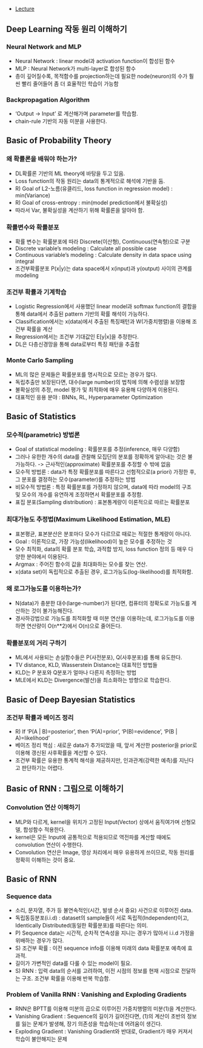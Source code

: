 - [Lecture](https://youtube.com/playlist?list=PLP37CSD8dyIZUftqc3ZFSaCyPe1ZepPXL&si=cYHWed5n1sYVhzJZ)

## Deep Learning 작동 원리 이해하기
### Neural Network and MLP
- Neural Network : linear model과 activation function이 합성된 함수
- MLP : Neural Network가 multi-layer로 합성된 함수
- 층이 깊어질수록, 목적함수를 projection하는데 필요한 node(neuron)의 수가 훨씬 빨리 줄어들어 좀 더 효율적인 학습이 가능함

### Backpropagation Algorithm
- ‘Output -> Input’ 로 계산해가며 parameter를 학습함.
- chain-rule 기반의 자동 미분을 사용한다.


## Basic of Probability Theory
### 왜 확률론을 배워야 하는가?
- DL확률론 기반의 ML theory에 바탕을 두고 있음.
- Loss function의 작동 원리는 data의 통계적으로 해석에 기반을 둠.
- R) Goal of L2-노름(유클리드, loss function in regression model) : min(Variance)
- R) Goal of cross-entropy : min(model prediction에서 불확실성)
- 따라서 Var, 불확실성을 계산하기 위해 확률론을 알아야 함.

### 확률변수와 확률분포
- 확률 변수는 확률분포에 따라 Discrete(이산형), Continuous(연속형)으로 구분
- Discrete variable’s modeling : Calculate all possible case
- Continuous variable’s modeling : Calculate density in data space using integral
- 조건부확률분포 P(x|y)는 data space에서 x(input)과 y(output) 사이의 관계를 modeling

### 조건부 확률과 기계학습
- Logistic Regression에서 사용했던 linear model과 softmax function의 결합을 통해 data에서 추출된 pattern 기반의 확률 해석이 가능하다.
- Classification에서는 x(data)에서 추출된 특징패턴과 W(가중치행렬)을 이용해 조건부 확률을 계산
- Regression에서는 조건부 기대값인 E[y|x]을 추정한다.
- DL은 다층신경망을 통해 data로부터 특징 패턴을 추출함

### Monte Carlo Sampling
- ML의 많은 문제들은 확률분포를 명시적으로 모르는 경우가 많다.
- 독립추출만 보장된다면, 대수(large number)의 법칙에 의해 수렴성을 보장함
- 불확실성의 추정, model 평가 및 최적화에 매우 유용해 다양하게 이용된다.
- 대표적인 응용 분야 : BNNs, RL, Hyperparameter Optimization


## Basic of Statistics
### 모수적(parametric) 방법론
- Goal of statistical modeling : 확률분포를 추정(inference, 매우 다양함)
- 그러나 유한한 개수의 data를 관찰해 모집단의 분포를 정확하게 알아내는 것은 불가능하다. -> 근사적인(approximate) 확률분포를 추정할 수 밖에 없음
- 모수적 방법론 : data가 특정 확률분포를 따른다고 선험적으로(a priori) 가정한 후, 그 분포를 결정하는 모수(parameter)를 추정하는 방법
- 비모수적 방법론 : 특정 확률분포를 가정하지 않으며, data에 따라 model의 구조 및 모수의 개수를 유연하게 조정하면서 확률분포를 추정함.
- 표집 분포(Sampling distribution) : 표본통계량이 이론적으로 따르는 확률분포

### 최대가능도 추정법(Maximum Likelihood Estimation, MLE)
- 표본평균, 표본분산은 분포마다 모수가 다르므로 때로는 적절한 통계량이 아니다.
- Goal : 이론적으로, 가장 가능성(likelihood)이 높은 모수를 추정하는 것
- 모수 최적화, data의 확률 분포 학습, 과적합 방지, loss function 정의 등 매우 다양한 분야에서 이용된다.
- Argmax : 주어진 함수의 값을 최대화하는 모수를 찾는 연산.
- x(data set)이 독립적으로 추출된 경우, 로그가능도(log-likelihood)를 최적화함.

### 왜 로그가능도를 이용하는가?
- N(data)가 충분한 대수(large-number)가 된다면, 컴퓨터의 정확도로 가능도를 계산하는 것이 불가능해진다.
- 경사하강법으로 가능도를 최적화할 때 미분 연산을 이용하는데, 로그가능도를 이용하면 연산량이 O(n**2)에서 O(n)으로 줄어든다.

### 확률분포의 거리 구하기
- ML에서 사용되는 손실함수들은 P(사전분포), Q(사후분포)를 통해 유도한다.
- TV distance, KLD, Wasserstein Distance는 대표적인 방법들
- KLD는 P 분포와 Q분포가 얼마나 다른지 측정하는 방법
- MLE에서 KLD는 Divergence(발산)을 최소화하는 방향으로 학습한다.

## Basic of Deep Bayesian Statistics
### 조건부 확률과 베이즈 정리
- R) If ‘P(A | B)=posterior’, then ‘P(A)=prior’, ‘P(B)=evidence’, ‘P(B | A)=likelihood’
- 베이즈 정리 핵심 : 새로운 data가 추가되었을 때, 앞서 계산한 posterior을 prior로 이용해 갱신된 사후확률을 계산할 수 있다.
- 조건부 확률은 유용한 통계적 해석을 제공하지만, 인과관계(강력한 예측)를 지닌다고 판단하기는 어렵다.

## Basic of RNN : 그림으로 이해하기
### Convolution 연산 이해하기
- MLP와 다르게, kernel을 위치가 고정된 Input(Vector) 상에서 움직여가며 선형모델, 합성함수 적용한다.
- kernel은 모든 Input에 공통적으로 적용되므로 역전파를 계산할 때에도 convolution 연산이 수행한다.
- Convolution 연산은 Image, 영상 처리에서 매우 유용하게 쓰이므로, 작동 원리를 정확히 이해하는 것이 중요.

## Basic of RNN
### Sequence data
- 소리, 문자열, 주가 등 불연속적인(시간, 발생 순서 중요) 사건으로 이루어진 data.
- 독립동등분포(i.i.d) : dataset의 sample들이 서로 독립적(Independent)이고, Identically Distributed(동일한 확률분포)를 따른다는 의미.
- P) Sequence data는 시간적, 순차적 연속성을 지니는 경우가 많아서  i.i.d 가정을 위배하는 경우가 많다.
- S) 조건부 확률 : 이전 sequence info를 이용해 미래의 data 확률분포 예측에 효과적.
- 길이가 가변적인 data를 다룰 수 있는 model이 필요.
- S) RNN : 입력 data의 순서를 고려하여, 이전 시점의 정보를 현재 시점으로 전달하는 구조. 조건부 확률을 이용해 반복 학습함.

### Problem of Vanilla RNN : Vanishing and Exploding Gradients
- RNN은 BPTT를 이용해 미분의 곱으로 이루어진 가중치행렬의 미분(1)을 계산한다.
- Vanishing Gradient : Sequence의 길이가 길어진다면, (1)의 계산이 초반의 정보를 잃는 문제가 발생해, 장기 의존성을 학습하는데 어려움이 생긴다.
- Exploding Gradient : Vanishing Gradient와 반대로, Gradient가 매우 커져서 학습이 불안해지는 문제
